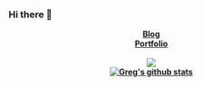 ### Hi there 👋

<center>
  
[<b>Blog</b>](https://medium.com/@gsurma)
<br>
[<b>Portfolio<b>](https://gsurma.github.io)
<br>
<br>
![](https://komarev.com/ghpvc/?username=your-github-username)
 <br>
[![Greg's github stats](https://github-readme-stats.vercel.app/api?username=gsurma&hide=commits,prs,issues,contribs)](https://github.com/anuraghazra/github-readme-stats)
</center>
